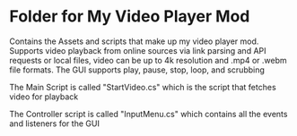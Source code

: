 # Folder for My Video Player Mod

Contains the Assets and scripts that make up my video player mod. Supports video playback from online sources via link parsing
and API requests or local files, video can be up to 4k resolution and .mp4 or .webm file formats. 
The GUI supports play, pause, stop, loop, and scrubbing

The Main Script is called "StartVideo.cs" which is the script that fetches video for playback

The Controller script is called "InputMenu.cs" which contains all the events and listeners for the GUI
